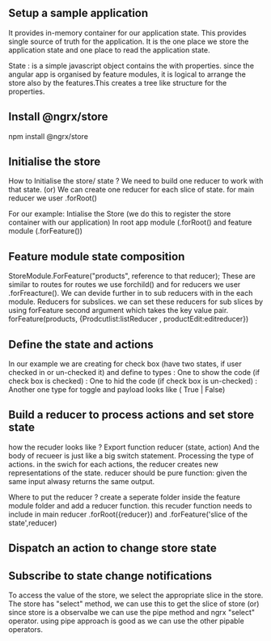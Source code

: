 ## Setup a sample application
  It provides in-memory container for our application state.
  This provides single source of truth for the application. It is the one place 
  we store the application state and one place to read the application state. 
  
  State : is a simple javascript object contains the with properties. 
  since the angular app is organised by feature modules, it is logical to arrange the store 
  also by the features.This creates a tree like structure for the properties. 

## Install @ngrx/store
  npm install @ngrx/store

## Initialise the store
  How to Initialise the store/ state ? 
  We need to build one reducer to work with that state. 
  (or) We can create one reducer for each slice of state. 
  for main reducer we user .forRoot()
  
  For our example: Intialise the Store (we do this to register the store container with our application) In root app module (.forRoot() 
  and feature module (.forFeature())
   
  
## Feature module state composition
  StoreModule.ForFeature("products", reference to that reducer); 
  These are similar to routes for routes we use forchild() and for reducers we user .forFreacture().
  We can devide further in to sub reducers with in the each module. Reducers for subslices. 
  we can set these reducers for sub slices by using forFeature second argument which takes the key value pair.
  forFeature(products, {Prodcutlist:listReducer , productEdit:editreducer})

## Define the state and actions
   In our example we are creating for check box (have two states, if user checked in or un-checked it)
   and define to types : One to show the code (if check box is checked) 
                       : One to hid the code (if check box is un-checked)
                       : Another one type for toggle and payload looks like ( True | False) 

## Build a reducer to process actions and set store state
  how the recuder looks like ? 
  Export function reducer (state, action) 
  And the body of recueer is just like a big switch statement. Processing the type of actions.
  in the swich for each actions, the reducer creates new representations of the state. 
  reducer should be pure function: given the same input alwasy returns the same output. 
  
  Where to put the reducer ? create a seperate folder inside the feature module folder and add a reducer function.
  this recuder function needs to include in main reducer .forRoot({reducer}) and .forFeature('slice of the state',reducer)
  

## Dispatch an action to change store state

## Subscribe to state change notifications
  To access the value of the store, we select the appropriate slice in the store.
  The store has "select" method, we can use this to get the slice of store 
  (or) since store is a observalbe we can use the pipe method and ngrx "select" operator.
  using pipe approach is good as we can use the other pipable operators. 
